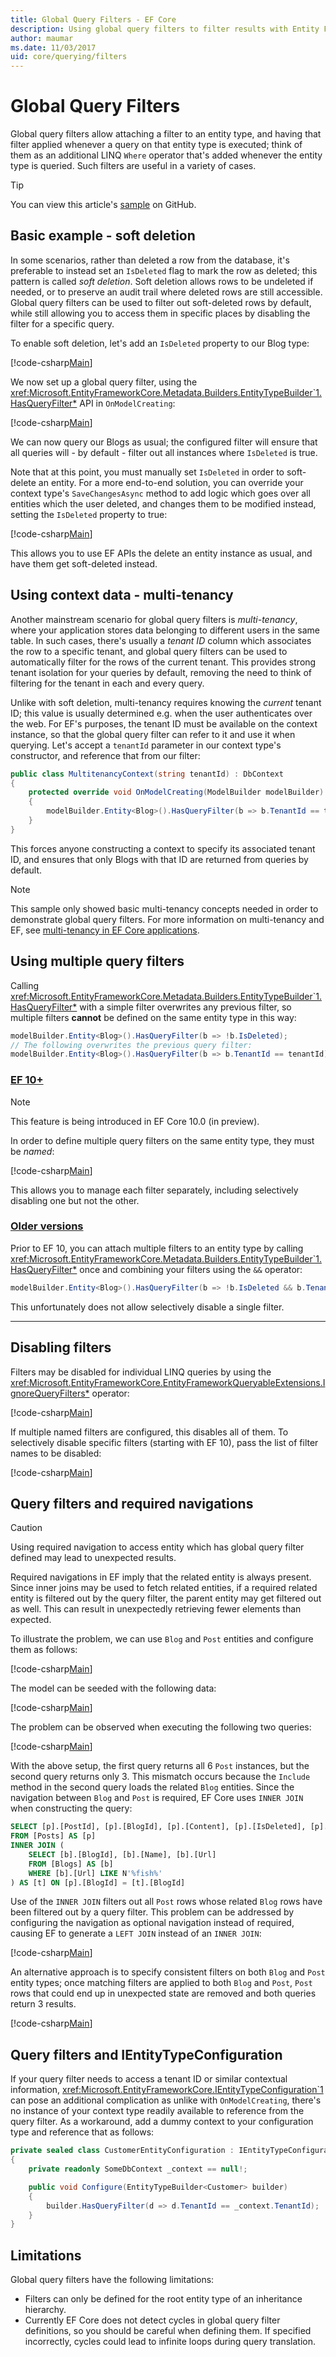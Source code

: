 ```yaml
---
title: Global Query Filters - EF Core
description: Using global query filters to filter results with Entity Framework Core
author: maumar
ms.date: 11/03/2017
uid: core/querying/filters
---
```

# Global Query Filters

Global query filters allow attaching a filter to an entity type, and having that filter applied whenever a query on that entity type is executed; think of them as an additional LINQ `Where` operator that's added whenever the entity type is queried. Such filters are useful in a variety of cases.

> [!TIP]
> You can view this article's [sample](https://github.com/dotnet/EntityFramework.Docs/tree/main/samples/core/Querying/QueryFilters) on GitHub.

## Basic example - soft deletion

In some scenarios, rather than deleted a row from the database, it's preferable to instead set an `IsDeleted` flag to mark the row as deleted; this pattern is called *soft deletion*. Soft deletion allows rows to be undeleted if needed, or to preserve an audit trail where deleted rows are still accessible. Global query filters can be used to filter out soft-deleted rows by default, while still allowing you to access them in specific places by disabling the filter for a specific query.

To enable soft deletion, let's add an `IsDeleted` property to our Blog type:

[!code-csharp[Main](../../../samples/core/Querying/QueryFilters/SoftDeletion.cs#Blog)]

We now set up a global query filter, using the <xref:Microsoft.EntityFrameworkCore.Metadata.Builders.EntityTypeBuilder`1.HasQueryFilter*> API in `OnModelCreating`:

[!code-csharp[Main](../../../samples/core/Querying/QueryFilters/SoftDeletion.cs#FilterConfiguration)]

We can now query our Blogs as usual; the configured filter will ensure that all queries will - by default - filter out all instances where `IsDeleted` is true.

Note that at this point, you must manually set `IsDeleted` in order to soft-delete an entity. For a more end-to-end solution, you can override your context type's `SaveChangesAsync` method to add logic which goes over all entities which the user deleted, and changes them to be modified instead, setting the `IsDeleted` property to true:

[!code-csharp[Main](../../../samples/core/Querying/QueryFilters/SoftDeletion.cs#SaveChangesAsyncOverride)]

This allows you to use EF APIs the delete an entity instance as usual, and have them get soft-deleted instead.

## Using context data - multi-tenancy

Another mainstream scenario for global query filters is *multi-tenancy*, where your application stores data belonging to different users in the same table. In such cases, there's usually a *tenant ID* column which associates the row to a specific tenant, and global query filters can be used to automatically filter for the rows of the current tenant. This provides strong tenant isolation for your queries by default, removing the need to think of filtering for the tenant in each and every query.

Unlike with soft deletion, multi-tenancy requires knowing the *current* tenant ID; this value is usually determined e.g. when the user authenticates over the web. For EF's purposes, the tenant ID must be available on the context instance, so that the global query filter can refer to it and use it when querying. Let's accept a `tenantId` parameter in our context type's constructor, and reference that from our filter:

```c#
public class MultitenancyContext(string tenantId) : DbContext
{
    protected override void OnModelCreating(ModelBuilder modelBuilder)
    {
        modelBuilder.Entity<Blog>().HasQueryFilter(b => b.TenantId == tenantId);
    }
}
```

This forces anyone constructing a context to specify its associated tenant ID, and ensures that only Blogs with that ID are returned from queries by default.

> [!NOTE]
> This sample only showed basic multi-tenancy concepts needed in order to demonstrate global query filters. For more information on multi-tenancy and EF, see [multi-tenancy in EF Core applications](xref:core/miscellaneous/multitenancy).

## Using multiple query filters

Calling <xref:Microsoft.EntityFrameworkCore.Metadata.Builders.EntityTypeBuilder`1.HasQueryFilter*> with a simple filter overwrites any previous filter, so multiple filters **cannot** be defined on the same entity type in this way:

```c#
modelBuilder.Entity<Blog>().HasQueryFilter(b => !b.IsDeleted);
// The following overwrites the previous query filter:
modelBuilder.Entity<Blog>().HasQueryFilter(b => b.TenantId == tenantId);
```

### [EF 10+](#tab/ef10)

> [!NOTE]
> This feature is being introduced in EF Core 10.0 (in preview).

In order to define multiple query filters on the same entity type, they must be *named*:

[!code-csharp[Main](../../../samples/core/Querying/QueryFilters/NamedFilters.cs#FilterConfiguration)]

This allows you to manage each filter separately, including selectively disabling one but not the other.

### [Older versions](#tab/older)

Prior to EF 10, you can attach multiple filters to an entity type by calling <xref:Microsoft.EntityFrameworkCore.Metadata.Builders.EntityTypeBuilder`1.HasQueryFilter*> once and combining your filters using the `&&` operator:

```c#
modelBuilder.Entity<Blog>().HasQueryFilter(b => !b.IsDeleted && b.TenantId == tenantId);
```

This unfortunately does not allow selectively disable a single filter.

***

## Disabling filters

Filters may be disabled for individual LINQ queries by using the <xref:Microsoft.EntityFrameworkCore.EntityFrameworkQueryableExtensions.IgnoreQueryFilters*> operator:

[!code-csharp[Main](../../../samples/core/Querying/QueryFilters/SoftDeletion.cs#DisableFilter)]

If multiple named filters are configured, this disables all of them. To selectively disable specific filters (starting with EF 10), pass the list of filter names to be disabled:

[!code-csharp[Main](../../../samples/core/Querying/QueryFilters/NamedFilters.cs#DisableSoftDeletionFilter)]

## Query filters and required navigations

> [!CAUTION]
> Using required navigation to access entity which has global query filter defined may lead to unexpected results.

Required navigations in EF imply that the related entity is always present. Since inner joins may be used to fetch related entities, if a required related entity is filtered out by the query filter, the parent entity may get filtered out as well. This can result in unexpectedly retrieving fewer elements than expected.

To illustrate the problem, we can use `Blog` and `Post` entities and configure them as follows:

[!code-csharp[Main](../../../samples/core/Querying/QueryFilters/QueryFiltersAndRequiredNavigations.cs#IncorrectFilter)]

The model can be seeded with the following data:

[!code-csharp[Main](../../../samples/core/Querying/QueryFilters/QueryFiltersAndRequiredNavigations.cs#SeedData)]

The problem can be observed when executing the following two queries:

[!code-csharp[Main](../../../samples/core/Querying/QueryFilters/QueryFiltersAndRequiredNavigations.cs#Queries)]

With the above setup, the first query returns all 6 `Post` instances, but the second query returns only 3. This mismatch occurs because the `Include` method in the second query loads the related `Blog` entities. Since the navigation between `Blog` and `Post` is required, EF Core uses `INNER JOIN` when constructing the query:

```sql
SELECT [p].[PostId], [p].[BlogId], [p].[Content], [p].[IsDeleted], [p].[Title], [t].[BlogId], [t].[Name], [t].[Url]
FROM [Posts] AS [p]
INNER JOIN (
    SELECT [b].[BlogId], [b].[Name], [b].[Url]
    FROM [Blogs] AS [b]
    WHERE [b].[Url] LIKE N'%fish%'
) AS [t] ON [p].[BlogId] = [t].[BlogId]
```

Use of the `INNER JOIN` filters out all `Post` rows whose related `Blog` rows have been filtered out by a query filter. This problem can be addressed by configuring the navigation as optional navigation instead of required, causing EF to generate a `LEFT JOIN` instead of an `INNER JOIN`:

[!code-csharp[Main](../../../samples/core/Querying/QueryFilters/QueryFiltersAndRequiredNavigations.cs#OptionalNavigation)]

An alternative approach is to specify consistent filters on both `Blog` and `Post` entity types; once matching filters are applied to both `Blog` and `Post`, `Post` rows that could end up in unexpected state are removed and both queries return 3 results.

[!code-csharp[Main](../../../samples/core/Querying/QueryFilters/QueryFiltersAndRequiredNavigations.cs#MatchingFilters)]

## Query filters and IEntityTypeConfiguration

If your query filter needs to access a tenant ID or similar contextual information, <xref:Microsoft.EntityFrameworkCore.IEntityTypeConfiguration`1> can pose an additional complication as unlike with `OnModelCreating`, there's no instance of your context type readily available to reference from the query filter. As a workaround, add a dummy context to your configuration type and reference that as follows:

```c#
private sealed class CustomerEntityConfiguration : IEntityTypeConfiguration<Customer>
{
    private readonly SomeDbContext _context == null!;

    public void Configure(EntityTypeBuilder<Customer> builder)
    {
        builder.HasQueryFilter(d => d.TenantId == _context.TenantId);
    }
}
```

## Limitations

Global query filters have the following limitations:

* Filters can only be defined for the root entity type of an inheritance hierarchy.
* Currently EF Core does not detect cycles in global query filter definitions, so you should be careful when defining them. If specified incorrectly, cycles could lead to infinite loops during query translation.
